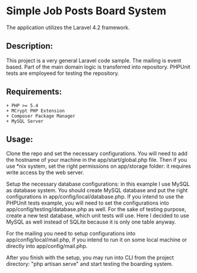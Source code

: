 # Simple Job Posts Board System 
The application utilizes the Laravel 4.2 framework.

## Description:
This project is a very general Laravel code sample. The mailing is event
based. Part of the main domain logic is transferred into repository.
PHPUnit tests are employeed for testing the repository. 

## Requirements:
    + PHP >= 5.4
    + MCrypt PHP Extension
    + Composer Package Manager
    + MySQL Server

## Usage:
Clone the repo and set the necessary configurations. 
You will need to add the hostname of your machine in the app/start/global.php file.
Then if you use *nix system, set the right permissions on app/storage folder: it
requires write access by the web server.

Setup the necessary database configurations: in this example I use MySQL as database
system. You should create MySQL database and put the right configurations in 
app/config/local/database.php. If you intend to use the PHPUnit tests example, you will
need to set the configurations into app/config/testing/database.php as well. For the
sake of testing purpose, create a new test database, which unit tests will use. Here I
decided to use MySQL as well instead of SQLite because it is only one table anyway.    

For the mailing you need to setup configurations into app/config/local/mail.php, if
you intend to run it on some local machine or directly into app/config/mail.php.   

After you finish with the setup, you may run into CLI from the project directory:
 "php artisan serve" and start testing the boarding system.
